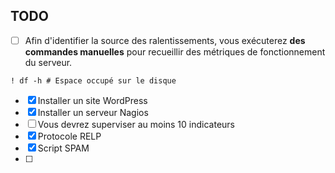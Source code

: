 ## TODO

- [ ] Afin d'identifier la source des ralentissements, vous exécuterez **des commandes manuelles** pour recueillir des métriques de fonctionnement du serveur.

```
! df -h # Espace occupé sur le disque
```

- [x] Installer un site WordPress
- [x] Installer un serveur Nagios
- [ ] Vous devrez superviser au moins 10 indicateurs
- [x] Protocole RELP
- [x] Script SPAM
- [ ] 